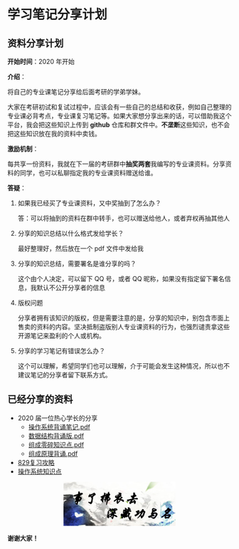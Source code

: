 # 学习笔记分享计划

## 资料分享计划

**开始时间**：2020 年开始

**介绍**：

将自己的专业课笔记分享给后面考研的学弟学妹。

大家在考研初试和复试过程中，应该会有一些自己的总结和收获，例如自己整理的专业课必背考点，专业课复习笔记等。如果大家想分享出来的话，可以借助我这个平台，我会把这些知识上传到 **github** 仓库和群文件中。**不垄断**这些知识，也不会把这些知识放在我的资料中卖钱。

**激励机制**：

每共享一份资料，我就在下一届的考研群中**抽奖两套**我编写的专业课资料。分享资料的同学，也可以私聊指定我的专业课资料赠送给谁。

**答疑**：

1. 如果我已经买了专业课资料，又中奖抽到了怎么办？

   答：可以将抽到的资料在群中转手，也可以赠送给他人，或者弃权再抽其他人

2. 分享的知识总结以什么格式发给学长？

   最好整理好，然后放在一个 pdf 文件中发给我

3. 分享的知识总结，需要署名是谁分享的吗？

   这个由个人决定，可以留下 QQ 号，或者 QQ 昵称，如果没有指定留下署名信息，我默认不公开分享者的信息

4. 版权问题

   分享者拥有该知识的版权，但是需要注意的是，分享的知识中，别包含市面上售卖的资料的内容。坚决抵制盗版别人专业课资料的行为，也强烈谴责拿这些开源笔记来盈利的个人或机构。
   
5. 分享的学习笔记有错误怎么办？

   这个可以理解，希望同学们也可以理解，介于可能会发生这种情况，所以也不建议笔记的分享者留下联系方式。

## 已经分享的资料

* 2020 届一位热心学长的分享
  * [操作系统背诵笔记.pdf](2020届一位热心学长的分享/操作系统背诵笔记.pdf)
  * [数据结构背诵版.pdf](2020届一位热心学长的分享/数据结构背诵版.pdf)
  * [组成零碎知识点.pdf](2020届一位热心学长的分享/组成零碎知识点.pdf)
  * [组成原理背诵.pdf](2020届一位热心学长的分享/组成原理背诵.pdf)
* [829复习攻略](829复习攻略-2020届初试第四名跨专业学长编写.pdf)
* [操作系统知识点](操作系统知识点-2020届一位热心学长的分享.pdf)

<div align="center">
    <a >
    	<img src="assets/image-20200422173126955.png" width=50% height=50% />
    </a>
</div>

**谢谢大家！**